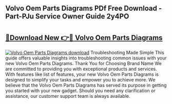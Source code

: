 ## Volvo Oem Parts Diagrams PDf Free Download - Part-PJu Service Owner Guide 2y4PO

# <h2><a href="http://dfo8an.blite.top/?on=Volvo+Oem+Parts+Diagrams">🔗Download New 👉🔴 Volvo Oem Parts Diagrams</a></h2>

[![Volvo Oem Parts Diagrams download](https://i.imgur.com/lujVjoI.png)](http://dfo8an.blite.top/?on=Volvo+Oem+Parts+Diagrams)
Troubleshooting Made Simple This guide offers valuable insights into troubleshooting common issues with your new Volvo Oem Parts Diagrams. Thank You for Choosing Brand Name We are committed to providing you with exceptional products and services. With features like list of features, your new Volvo Oem Parts Diagrams is designed to simplify your tasks and empower you to achieve more. We believe that the Volvo Oem Parts Diagrams has served its purpose in getting you started with your new gadget. Should you need any clarification or assistance, our customer support team is always available.
